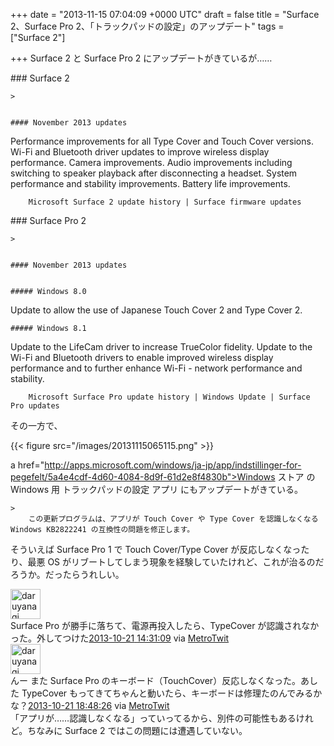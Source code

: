 
+++
date = "2013-11-15 07:04:09 +0000 UTC"
draft = false
title = "Surface 2、Surface Pro 2、「トラックパッドの設定」のアップデート"
tags = ["Surface 2"]

+++
Surface 2 と Surface Pro 2 にアップデートがきているが……

<div class="section">
    ### Surface 2
    
    >
        

    #### November 2013 updates
    

Performance improvements for all Type Cover and Touch Cover versions.
Wi-Fi and Bluetooth driver updates to improve wireless display performance.
Camera improvements.
Audio improvements including switching to speaker playback after disconnecting a headset.
System performance and stability improvements.
Battery life improvements.


        Microsoft Surface 2 update history | Surface firmware updates
    

</div>
<div class="section">
    ### Surface Pro 2
    
    >
        

    #### November 2013 updates
    

    ##### Windows 8.0
    

Update to allow the use of Japanese Touch Cover 2 and Type Cover 2.



    ##### Windows 8.1
    

Update to the LifeCam driver to increase TrueColor fidelity.
Update to the Wi-Fi and Bluetooth drivers to enable improved wireless display performance and to further enhance Wi-Fi - network performance and stability.



        Microsoft Surface Pro update history | Windows Update | Surface Pro updates
    
その一方で、

{{< figure src="/images/20131115065115.png"  >}}

a href="http://apps.microsoft.com/windows/ja-jp/app/indstillinger-for-pegefelt/5a4e4cdf-4d60-4084-8d9f-61d2e8f4830b">Windows ストア の Windows 用 トラックパッドの設定 アプリ</a> にもアップデートがきている。

    >
        この更新プログラムは、アプリが Touch Cover や Type Cover を認識しなくなる Windows KB2822241 の互換性の問題を修正します。

    
そういえば Surface Pro 1 で Touch Cover/Type Cover が反応しなくなったり、最悪 OS がリブートしてしまう現象を経験していたけれど、これが治るのだろうか。だったらうれしい。<div class="twitter-detail twitter-detail-left"><div class="twitter-detail-user"><a class="twitter-user-screen-name" href="http://twitter.com/daruyanagi"><img src="http://a0.twimg.com/profile_images/378800000393919137/3f8f24154e59a5b674e1e6893a34a7e5_normal.png" alt="daruyanagi" height="48" width="48"/></a></div><div class="twitter-detail-tweet">      Surface Pro が勝手に落ちて、電源再投入したら、TypeCover が認識されなかった。外してつけた<a href="http://twitter.com/daruyanagi/status/392161111799107585" class="twitter-detail-info-permalink"><span class="twitter-detail-info-date">2013-10-21</span> <span class="twitter-detail-info-time">14:31:09</span></a> <span class="twitter-detail-info-source">via <a href="http://www.metrotwit.com/" rel="nofollow">MetroTwit</a></span></div></div><div class="twitter-detail twitter-detail-left"><div class="twitter-detail-user"><a class="twitter-user-screen-name" href="http://twitter.com/daruyanagi"><img src="http://a0.twimg.com/profile_images/378800000393919137/3f8f24154e59a5b674e1e6893a34a7e5_normal.png" alt="daruyanagi" height="48" width="48"/></a></div><div class="twitter-detail-tweet">      んー また Surface Pro のキーボード（TouchCover）反応しなくなった。あした TypeCover もってきてちゃんと動いたら、キーボードは修理たのんでみるかな？<a href="http://twitter.com/daruyanagi/status/392225859743911936" class="twitter-detail-info-permalink"><span class="twitter-detail-info-date">2013-10-21</span> <span class="twitter-detail-info-time">18:48:26</span></a> <span class="twitter-detail-info-source">via <a href="http://www.metrotwit.com/" rel="nofollow">MetroTwit</a></span></div></div>「アプリが……認識しなくなる」っていってるから、別件の可能性もあるけれど。ちなみに Surface 2 ではこの問題には遭遇していない。

</div>

